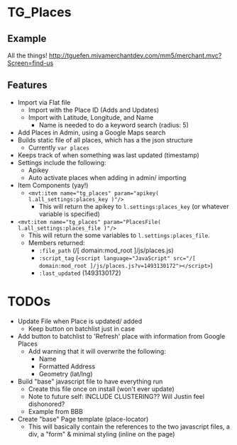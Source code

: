 # TG_Places

## Example
All the things!
http://tguefen.mivamerchantdev.com/mm5/merchant.mvc?Screen=find-us

## Features
- Import via Flat file
  - Import with the Place ID (Adds and Updates)
  - Import with Latitude, Longitude, and Name
    - Name is needed to do a keyword search (radius: 5)
- Add Places in Admin, using a Google Maps search
- Builds static file of all places, which has a the json structure
  - Currently `var places`
- Keeps track of when something was last updated (timestamp)
- Settings include the following:
  - Apikey
  - Auto activate places when adding in admin/ importing
- Item Components (yay!)
  - `<mvt:item name="tg_places" param="apikey( l.all_settings:places_key )"/>`
    - This will return the apikey to `l.settings:places_key` (or whatever variable is specified)
- `<mvt:item name="tg_places" param="PlacesFile( l.all_settings:places_file )"/>`
  - This will return the some variables to `l.settings:places_file`.
  - Members returned:
    - `:file_path` (/[ domain:mod_root ]/js/places.js)
    - `:script_tag` (`<script language="JavaScript" src="/[ domain:mod_root ]/js/places.js?v=1493130172"></script>`)
    - `:last_updated` (1493130172)
  
# TODOs
- Update File when Place is updated/ added
  - Keep button on batchlist just in case
- Add button to batchlist to 'Refresh' place with information from Google Places
  - Add warning that it will overwrite the following:
    - Name
    - Formatted Address
    - Geometry (lat/lng)
- Build "base" javascript file to have everything run
  - Create this file once on install (won't ever update)
  - Note to future self: INCLUDE CLUSTERING?? Will Justin feel dishonored?
  - Example from BBB
- Create "base" Page template (place-locator)
  - This will basically contain the references to the two javascript files, a div, a "form" & minimal styling (inline on the page)
